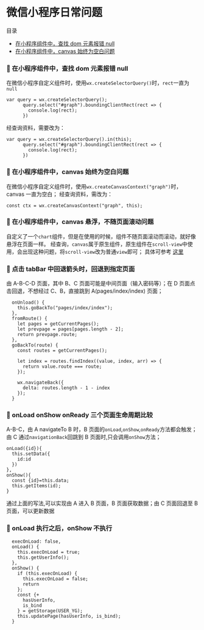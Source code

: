 # 微信小程序日常问题

<span id="top">目录</span>

- [在小程序组件中，查找 dom 元素报错 null](#1)
- [在小程序组件中，canvas 始终为空白问题](#2)

### <span id="1">:palm_tree: 在小程序组件中，查找 dom 元素报错 null </span>

在微信小程序自定义组件时，使用`wx.createSelectorQuery()`时，`rect`一直为`null`

```
var query = wx.createSelectorQuery();
      query.select("#graph").boundingClientRect(rect => {
        console.log(rect);
      })
```

经查询资料，需要改为：

```
var query = wx.createSelectorQuery().in(this);
      query.select("#graph").boundingClientRect(rect => {
        console.log(rect);
      })
```

### <span id="2">:palm_tree: 在小程序组件中，canvas 始终为空白问题 </span>

在微信小程序自定义组件时，使用`wx.createCanvasContext("graph")`时，canvas 一直为空白；
经查询资料，需改为：

```
const ctx = wx.createCanvasContext("graph", this);

```

### <span id="3">:palm_tree: 在小程序组件中，canvas 悬浮，不随页面滚动问题 </span>

自定义了一个`chart`组件，但是在使用的时候，组件不随页面滚动而滚动，就好像悬浮在页面一样。
经查询，`canvas`属于原生组件，原生组件在`scroll-view`中使用，会出现这种问题，将`scroll-view`改为普通`view`即可；
具体可参考 [这里](https://blog.csdn.net/xd_yangxiaoromg/article/details/88258744)

### <span id="4">:palm_tree: 点击 tabBar 中回退箭头时，回退到指定页面 </span>

由 A-B-C-D 页面，其中 B、C 页面可能是中间页面（输入密码等）；在 D 页面点击回退，不想经过 C、B，直接跳到 A(pages/index/index) 页面；

```
  onUnload() {
    this.goBackTo("pages/index/index");
  },
  fromRoute() {
    let pages = getCurrentPages();
    let prevpage = pages[pages.length - 2];
    return prevpage.route;
  },
  goBackTo(route) {
    const routes = getCurrentPages();

    let index = routes.findIndex((value, index, arr) => {
      return value.route === route;
    });

    wx.navigateBack({
      delta: routes.length - 1 - index
    });
  }

```

### <span id="5">:palm_tree: onLoad onShow onReady 三个页面生命周期比较</span>

A-B-C，由 A navigateTo B 时，B 页面的`onLoad`,`onShow`,`onReady`方法都会触发；由 C 通过`navigationBack`回跳到 B 页面时,只会调用`onShow`方法；

```
onLoad({id}){
  this.setData({
    id:id
  })
},
onShow(){
  const {id}=this.data;
  this.getItems(id);
}
```

通过上面的写法,可以实现由 A 进入 B 页面，B 页面获取数据；由 C 页面回退至 B 页面，可以更新数据

### <span id="5">:palm_tree: onLoad 执行之后，onShow 不执行</span>

```
  execOnLoad: false,
  onLoad() {
    this.execOnLoad = true;
    this.getUserInfo();
  },
  onShow() {
    if (this.execOnLoad) {
      this.execOnLoad = false;
      return
    };
    const {+
      hasUserInfo,
      is_bind
    } = getStorage(USER_YG);
    this.updatePage(hasUserInfo, is_bind);
  }
```
